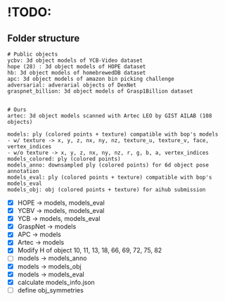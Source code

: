 # !TODO:


## Folder structure
```
# Public objects
ycbv: 3d object models of YCB-Video dataset
hope (28) : 3d object models of HOPE dataset
hb: 3d object models of homebrewedDB dataset
apc: 3d object models of amazon bin picking challenge
adversarial: adverarial objects of DexNet
graspnet_billion: 3d object models of Grasp1Billion dataset


# Ours
artec: 3d object models scanned with Artec LEO by GIST AILAB (108 objects)

models: ply (colored points + texture) compatible with bop's models 
- w/ texture -> x, y, z, nx, ny, nz, texture_u, texture_v, face, vertex_indices
- w/o texture -> x, y, z, nx, ny, nz, r, g, b, a, vertex_indices
models_colored: ply (colored points)
models_anno: downsampled ply (colored points) for 6d object pose annotation
models_eval: ply (colored points + texture) compatible with bop's models_eval
models_obj: obj (colored points + texture) for aihub submission 
```


- [x] HOPE -> models, models_eval
- [X] YCBV -> models, models_eval
- [X] YCB  -> models, models_eval
- [X] GraspNet -> models
- [X] APC -> models
- [X] Artec -> models
- [X] Modify H of object 10, 11, 13, 18, 66, 69, 72, 75, 82
- [ ] models -> models_anno
- [X] models -> models_obj
- [X] models -> models_eval
- [X] calculate models_info.json
- [ ] define obj_symmetries